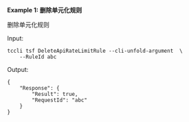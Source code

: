 **Example 1: 删除单元化规则**

删除单元化规则

Input: 

```
tccli tsf DeleteApiRateLimitRule --cli-unfold-argument  \
    --RuleId abc
```

Output: 
```
{
    "Response": {
        "Result": true,
        "RequestId": "abc"
    }
}
```

